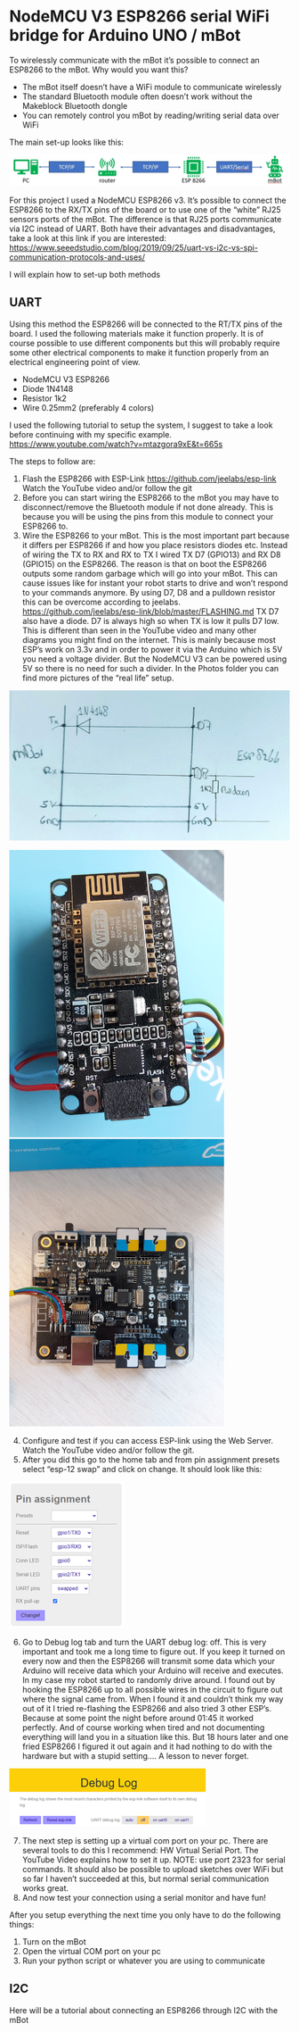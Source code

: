 # NodeMCU V3 ESP8266 serial WiFi bridge for Arduino UNO / mBot


To wirelessly communicate with the mBot it’s possible to connect an ESP8266 to the mBot. Why would you want this? 

- The mBot itself doesn’t have a WiFi module to communicate wirelessly  
- The standard Bluetooth module often doesn’t work without the Makeblock Bluetooth dongle
- You can remotely control you mBot by reading/writing serial data over WiFi

The main set-up looks like this:

![Flowchart esp8266 mbot](https://github.com/Atonbom/KimPyRaptor/blob/main/Images/Flowchart_esp_mbot_jpg.jpg)

For this project I used a NodeMCU ESP8266 v3. It’s possible to connect the ESP8266 to the RX/TX pins of the board or to use one of the “white” RJ25 sensors ports of the mBot.
The difference is that RJ25 ports communicate via I2C instead of UART. Both have their advantages and disadvantages, take a look at this link if you are interested: https://www.seeedstudio.com/blog/2019/09/25/uart-vs-i2c-vs-spi-communication-protocols-and-uses/ 

I will explain how to set-up both methods

## UART
Using this method the ESP8266 will be connected to the RT/TX pins of the board. I used the following materials make it function properly. It is of course possible to use different components but this will probably require some other electrical components to make it function properly from an electrical engineering point of view.
-	NodeMCU V3 ESP8266
-	Diode 1N4148
-	Resistor 1k2
-	Wire 0.25mm2 (preferably 4 colors)

I used the following tutorial to setup the system, I suggest to take a look before continuing with my specific example. https://www.youtube.com/watch?v=mtazgora9xE&t=665s 

The steps to follow are:
1.	Flash the ESP8266 with ESP-Link https://github.com/jeelabs/esp-link  Watch the YouTube video and/or follow the git
2.	Before you can start wiring the ESP8266 to the mBot you may have to disconnect/remove the Bluetooth module if not done already. This is because you will be using the pins from this module to connect your ESP8266 to.
3.	Wire the ESP8266 to your mBot.  This is the most important part because it differs per ESP8266 if and how you place resistors diodes etc. Instead of wiring the TX to RX and RX to TX I wired TX D7 (GPIO13) and RX D8 (GPIO15) on the ESP8266. The reason is that on boot the ESP8266 outputs some random garbage which will go into your mBot. This can cause issues like for instant your robot starts to drive and won’t respond to your commands anymore. By using D7, D8 and a pulldown resistor this can be overcome according to jeelabs. https://github.com/jeelabs/esp-link/blob/master/FLASHING.md 
TX D7 also have a diode. D7 is always high so when TX is low it pulls D7 low. This is different than seen in the YouTube video and many other diagrams you might find on the internet. This is mainly because most ESP’s work on 3.3v and in order to power it via the Arduino which is 5V you need a voltage divider. But the NodeMCU V3 can be powered using 5V so there is no need for such a divider. In the Photos folder you can find more pictures of the “real life” setup.

![wiring esp8266 mbot](https://github.com/Atonbom/KimPyRaptor/blob/main/Images/ESP8266_mBot_circuitDiagram.jpg)

<img src="https://github.com/Atonbom/KimPyRaptor/blob/main/Images/20210204_130358.jpg" width="386.4" height="515.2"> <img src="https://github.com/Atonbom/KimPyRaptor/blob/main/Images/20210204_130048.jpg" width="386.4" height="515.2">

4.	Configure and test if you can access ESP-link using the Web Server. Watch the YouTube video and/or follow the git. 
5.	After you did this go to the home tab and from pin assignment presets select “esp-12 swap” and click on change. It should look like this:

![Flowchart esp8266 mbot](https://github.com/Atonbom/KimPyRaptor/blob/main/Images/pin_assingment.png)

6.	Go to Debug log tab and turn the UART debug log: off. This is very important and took me a long time to figure out. If you keep it turned on every now and then the ESP8266 will transmit some data which your Arduino will receive data which your Arduino will receive and executes. In my case my robot started to randomly drive around. I found out by hooking the ESP8266 up to all possible wires in the circuit to figure out where the signal came from. When I found it and couldn’t think my way out of it I tried re-flashing the ESP8266 and also tried 3 other ESP’s. Because at some point the night before around 01:45 it worked perfectly. And of course working when tired and not documenting everything will land you in a situation like this. But 18 hours later and one fried ESP8266 I figured it out again and it had nothing to do with the hardware but with a stupid setting…. A lesson to never forget.

![Flowchart esp8266 mbot](https://github.com/Atonbom/KimPyRaptor/blob/main/Images/debug_log.png)

7.	The next step is setting up a virtual com port on your pc. There are several tools to do this I recommend: HW Virtual Serial Port. The YouTube Video explains how to set it up. NOTE: use port 2323 for serial commands. It should also be possible to upload sketches over WiFi but so far I haven’t succeeded at this, but normal serial communication works great.
8.	And now test your connection using a serial monitor and have fun!

After you setup everything the next time you only have to do the following things:
1.	Turn on the mBot
2.	Open the virtual COM port on your pc
3.	Run your python script or whatever you are using to communicate

## I2C
Here will be a tutorial about connecting an ESP8266 through I2C with the mBot
